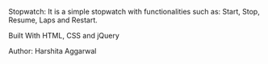 Stopwatch: It is a simple stopwatch with functionalities such as: Start, Stop, Resume, Laps and Restart.

Built With HTML, CSS and jQuery

Author: Harshita Aggarwal
